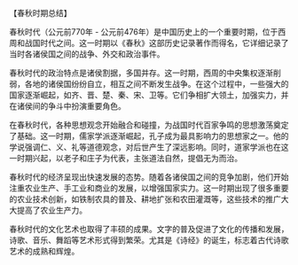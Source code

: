 【春秋时期总结】

春秋时代（公元前770年 - 公元前476年）是中国历史上的一个重要时期，位于西周和战国时代之间。这一时期以《春秋》这部历史记录著作而得名，它详细记录了当时各诸侯国之间的战争、外交和政治事件。

春秋时代的政治特点是诸侯割据，多国并存。这一时期，西周的中央集权逐渐削弱，各地的诸侯国纷纷自立，相互之间不断发生战争。在这个过程中，一些强大的国家逐渐崛起，如齐、晋、楚、秦、宋、卫等。它们争相扩大领土，加强实力，并在诸侯间的争斗中扮演重要角色。

在春秋时代，各种思想观念开始融合和碰撞，为战国时代百家争鸣的思想激荡奠定了基础。这一时期，儒家学派逐渐崛起，孔子成为最具影响力的思想家之一。他的学说强调仁、义、礼等道德观念，对后世产生了深远影响。同时，道家学派也在这一时期兴起，以老子和庄子为代表，主张道法自然，提倡无为而治。

春秋时代的经济呈现出快速发展的态势。随着各诸侯国之间的竞争加剧，他们开始注重农业生产、手工业和商业的发展，以增强国家实力。这一时期出现了很多重要的农业技术创新，如铁制农具的普及、耕地扩张和农田灌溉等，这些技术的推广大大提高了农业生产力。

春秋时代的文化艺术也取得了丰硕的成果。文字的普及促进了文化的传播和发展，诗歌、音乐、舞蹈等艺术形式得到繁荣。尤其是《诗经》的诞生，标志着古代诗歌艺术的成熟和辉煌。